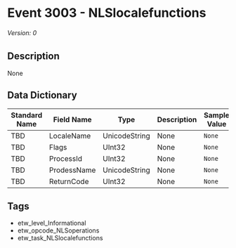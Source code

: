 # Event 3003 - NLSlocalefunctions
###### Version: 0

## Description
None

## Data Dictionary
|Standard Name|Field Name|Type|Description|Sample Value|
|---|---|---|---|---|
|TBD|LocaleName|UnicodeString|None|`None`|
|TBD|Flags|UInt32|None|`None`|
|TBD|ProcessId|UInt32|None|`None`|
|TBD|ProdessName|UnicodeString|None|`None`|
|TBD|ReturnCode|UInt32|None|`None`|

## Tags
* etw_level_Informational
* etw_opcode_NLSoperations
* etw_task_NLSlocalefunctions